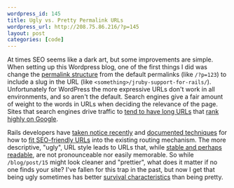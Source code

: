 ```yaml
--- 
wordpress_id: 145
title: Ugly vs. Pretty Permalink URLs
wordpress_url: http://208.75.86.216/?p=145
layout: post
categories: [code]
---
```

At times SEO seems like a dark art, but some improvements are simple. When setting up this Wordpress blog, one of the first things I did was change the <a href="http://codex.wordpress.org/Using_Permalinks">permalink structure</a> from the default permalinks (like <code>/?p=123</code>) to include a slug in the URL (like <code>&lt;something&gt;/jruby-support-for-rails/</code>). Unfortunately for WordPress the more expressive URLs don't work in all environments, and so aren't the default. Search engines give a fair amount of weight to the words in URLs when deciding the relevance of the page. Sites that search engines drive traffic to <a href="http://www.tripadvisor.com/Hotel_Review-g60745-d321151-Reviews-Jurys_Boston_Hotel-Boston_Massachusetts.html">tend to have long URLs</a> that <a href="http://www.google.com/search?q=Jurys+Boston+Hotel">rank highly on Google</a>.  

Rails developers have <a href="http://weblog.rubyonrails.org/2007/2/4/how-to-get-more-literal-urls-and-still-use-ids">taken notice recently</a> and <a href="http://jroller.com/page/obie?entry=seo_optimization_of_urls_in">documented techniques</a> for how to <a href="http://www.seoonrails.com/even-better-looking-urls-with-permalink_fu">fit SEO-friendly URLs</a> into the existing routing mechanism. The more descriptive, "ugly", URL style leads to URLs that, while <a href="http://wiki.rubyonrails.org/rails/pages/PrettyURLs">stable and perhaps readable</a>, are not pronounceable nor easily memorable. So while <code>/blog/post/15</code> might look cleaner and "prettier", what does it matter if no one finds your site? I've fallen for this trap in the past, but now I get that being ugly sometimes has better <a href="http://www.jwz.org/doc/worse-is-better.html">survival characteristics</a> than being pretty.

